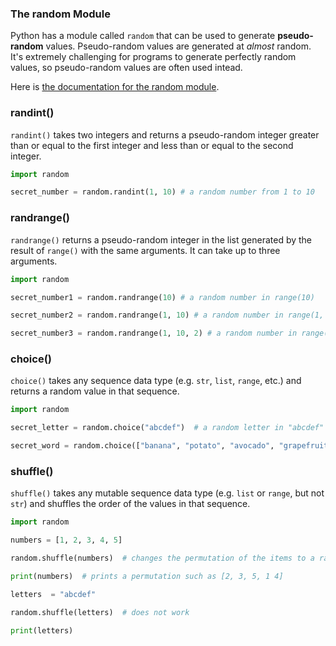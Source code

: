 ### The random Module

Python has a module called `random` that can be used to generate **pseudo-random** values. Pseudo-random values are generated at *almost* random. It's extremely challenging for programs to generate perfectly random values, so pseudo-random values are often used intead.

Here is [the documentation for the random module](https://docs.python.org/3/library/random.html). 

### randint()

`randint()` takes two integers and returns a pseudo-random integer greater than or equal to the first integer and less than or equal to the second integer. 

```python
import random

secret_number = random.randint(1, 10) # a random number from 1 to 10
```

### randrange()

`randrange()` returns a pseudo-random integer in the list generated by the result of  `range()` with the same arguments. It can take up to three arguments.

```python
import random

secret_number1 = random.randrange(10) # a random number in range(10)

secret_number2 = random.randrange(1, 10) # a random number in range(1, 10)

secret_number3 = random.randrange(1, 10, 2) # a random number in range(1, 10, 2)
```

### choice()

`choice()` takes any sequence data type (e.g. `str`, `list`, `range`, etc.) and returns a random value in that sequence.

```python
import random

secret_letter = random.choice("abcdef")  # a random letter in "abcdef"

secret_word = random.choice(["banana", "potato", "avocado", "grapefruit"])  # a random food from that list
```

### shuffle()

`shuffle()` takes any mutable sequence data type (e.g. `list` or `range`, but not `str`) and shuffles the order of the values in that sequence.

```python
import random

numbers = [1, 2, 3, 4, 5]

random.shuffle(numbers)  # changes the permutation of the items to a random one

print(numbers)  # prints a permutation such as [2, 3, 5, 1 4]

letters  = "abcdef"

random.shuffle(letters)  # does not work

print(letters)
```

